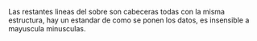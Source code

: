 Las restantes lineas del sobre son cabeceras todas con la misma estructura, hay un estandar de como se ponen los datos, es insensible a mayuscula minusculas.
